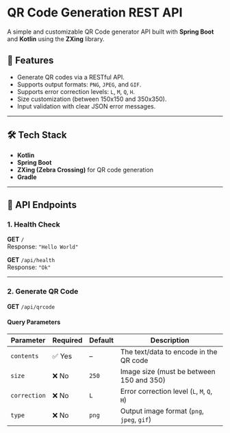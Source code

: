 # QR Code Generation REST API

A simple and customizable QR Code generator API built with **Spring Boot** and **Kotlin** using the **ZXing** library.

## 🚀 Features

- Generate QR codes via a RESTful API.
- Supports output formats: `PNG`, `JPEG`, and `GIF`.
- Supports error correction levels: `L`, `M`, `Q`, `H`.
- Size customization (between 150x150 and 350x350).
- Input validation with clear JSON error messages.

---

## 🛠️ Tech Stack

- **Kotlin**
- **Spring Boot**
- **ZXing (Zebra Crossing)** for QR code generation
- **Gradle**

---

## 🔗 API Endpoints

### 1. Health Check

**GET** `/`  
Response: `"Hello World"`

**GET** `/api/health`  
Response: `"Ok"`

---

### 2. Generate QR Code

**GET** `/api/qrcode`

#### Query Parameters

| Parameter     | Required | Default | Description |
|---------------|----------|---------|-------------|
| `contents`    | ✅ Yes   | –       | The text/data to encode in the QR code |
| `size`        | ❌ No    | `250`   | Image size (must be between 150 and 350) |
| `correction`  | ❌ No    | `L`     | Error correction level (`L`, `M`, `Q`, `H`) |
| `type`        | ❌ No    | `png`   | Output image format (`png`, `jpeg`, `gif`) |

